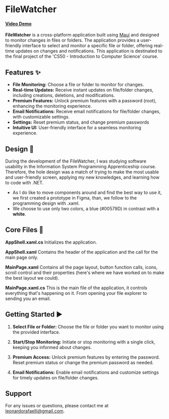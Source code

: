 # FileWatcher
#### [Video Demo](https://www.youtube.com/watch?v=6NvXdmYXeQ4)

**FileWatcher** is a cross-platform application built using [Maui](https://github.com/dotnet/maui) and designed to monitor changes in files or folders. The application provides a user-friendly interface to select and monitor a specific file or folder, offering real-time updates on changes and notifications.
This application is destinated to the final project of the 'CS50 - Introduction to Computer Science' course.

## Features ✨

- **File Monitoring:** Choose a file or folder to monitor for changes.
- **Real-time Updates:** Receive instant updates on file/folder changes, including creations, deletions, and modifications.
- **Premium Features:** Unlock premium features with a password (root), enhancing the monitoring experience.
- **Email Notifications:** Receive email notifications for file/folder changes, with customizable settings.
- **Settings:** Reset premium status, and change premium passwords
- **Intuitive UI:** User-friendly interface for a seamless monitoring experience.

## Design 📁

During the development of the FileWatcher, I was studying software usability in the Information System Programming Apprenticeship course. Therefore, the hole design was a match of trying to make the most usable and user-friendly screen, applying my new knowledges, and learning how to code with .NET.

- As I do like to move components around and find the best way to use it, we first created a prototype in Figma, than, we follow to the programming design with .xaml.
- We choose to use only two colors, a blue (#00579D) in contrast with a **white**.

## Core Files 📄
**AppShell.xaml.cs**
Initializes the application.

**AppShell.xaml**
Contains the header of the application and the call for the main page only.

**MainPage.xaml**
Contains all the page layout, button function calls, icons, scroll control and their properties (here's where we have worked on to make the best layout we could).

**MainPage.xaml.cs**
This is the main file of the application, it controls everything that's happening on it.
From opening your file explorer to sending you an email.


## Getting Started ▶️

1. **Select File or Folder:** Choose the file or folder you want to monitor using the provided interface.

2. **Start/Stop Monitoring:** Initiate or stop monitoring with a single click, keeping you informed about changes.

3. **Premium Access:** Unlock premium features by entering the password. Reset premium status or change the premium password as needed.

4. **Email Notifications:** Enable email notifications and customize settings for timely updates on file/folder changes.



## Support

For any issues or questions, please contact me at [leonardorafaelli@gmail.com](mailto:leonardorafaelli@gmail.com).
